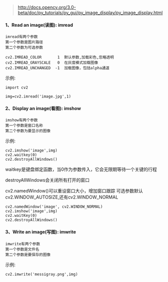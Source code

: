 >http://docs.opencv.org/3.0-beta/doc/py_tutorials/py_gui/py_image_display/py_image_display.html

#### 1、Read an image(读图): imread

```
imread有两个参数
第一个参数是图片路径
第二个参数为可选参数

cv2.IMREAD_COLOR       1  默认参数,加载彩色,忽略透明
cv2.IMREAD_GRAYSCALE   0  在灰度模式加载图像
cv2.IMREAD_UNCHANGED  -1  加载图像，包括alpha通道
```
>

示例:
```
import cv2

img=cv2.imread('image.jpg',1)
```

#### 2、Display an image(看图): imshow

```
imshow有两个参数
第一个参数是窗口名称
第二个参数为要显示的图像
```

示例:
```
cv2.imshow('image',img)
cv2.waitkey(0)
cv2.destroyAllWindows()
```

waitkey是键盘绑定函数，当0作为参数传入，它会无限期等待一个关键的行程

destroyAllWindows会关闭所有打开的窗口

cv2.namedWindow()可以重设窗口大小，增加窗口跟踪
可选参数默认cv2.WINDOW_AUTOSIZE,还有cv2.WINDOW_NORMAL
```
cv2.namedWindow('image', cv2.WINDOW_NORMAL)
cv2.imshow('image',img)
cv2.waitKey(0)
cv2.destroyAllWindows()
```


#### 3、Write an image(写图): imwrite

```
imwrite有两个参数
第一个参数是文件名
第二个参数是要保存的图像
```

示例:
```
cv2.imwrite('messigray.png',img)
```

